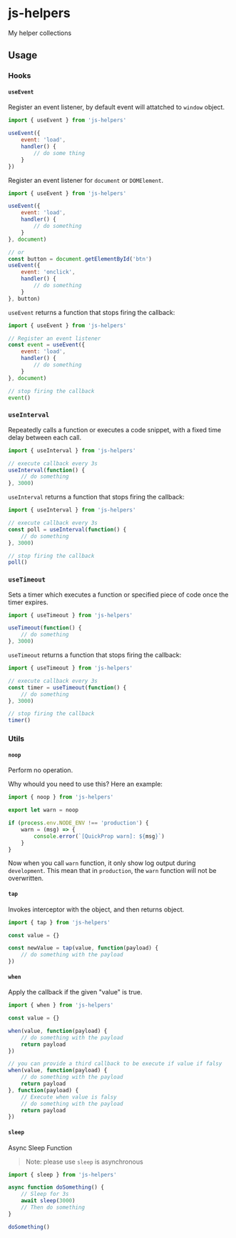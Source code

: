 # js-helpers
My helper collections

## Usage

### Hooks

#### `useEvent`
Register an event listener, by default event will attatched to `window` object.

```js
import { useEvent } from 'js-helpers'

useEvent({
    event: 'load',
    handler() {
        // do some thing
    }
})
```

Register an event listener for `document` or `DOMElement`.

```js
import { useEvent } from 'js-helpers'

useEvent({
    event: 'load',
    handler() {
        // do something
    }
}, document)

// or
const button = document.getElementById('btn')
useEvent({
    event: 'onclick',
    handler() {
        // do something
    }
}, button)
```

`useEvent` returns a function that stops firing the callback:

```js
import { useEvent } from 'js-helpers'

// Register an event listener
const event = useEvent({
    event: 'load',
    handler() {
        // do something
    }
}, document)

// stop firing the callback
event()
```

### `useInterval`
Repeatedly calls a function or executes a code snippet, with a fixed time delay between each call.

```js
import { useInterval } from 'js-helpers'

// execute callback every 3s
useInterval(function() {
    // do something
}, 3000)
```

`useInterval` returns a function that stops firing the callback:

```js
import { useInterval } from 'js-helpers'

// execute callback every 3s
const poll = useInterval(function() {
    // do something
}, 3000)

// stop firing the callback
poll()
```

### `useTimeout`
Sets a timer which executes a function or specified piece of code once the timer expires.

```js
import { useTimeout } from 'js-helpers'

useTimeout(function() {
    // do something
}, 3000)
```

`useTimeout` returns a function that stops firing the callback:

```js
import { useTimeout } from 'js-helpers'

// execute callback every 3s
const timer = useTimeout(function() {
    // do something
}, 3000)

// stop firing the callback
timer()
```

### Utils

#### `noop`

Perform no operation.

Why whould you need to use this? Here an example:

```js
import { noop } from 'js-helpers'

export let warn = noop

if (process.env.NODE_ENV !== 'production') {
    warn = (msg) => {
        console.error(`[QuickProp warn]: ${msg}`)
    }
}
```

Now when you call `warn` function, it only show log output during `development`. This mean that in `production`, the `warn` function will not be overwritten.

#### `tap`

Invokes interceptor with the object, and then returns object.

```js
import { tap } from 'js-helpers'

const value = {}

const newValue = tap(value, function(payload) {
    // do something with the payload
})
```

#### `when`

Apply the callback if the given "value" is true.

```js
import { when } from 'js-helpers'

const value = {}

when(value, function(payload) {
    // do something with the payload
    return payload
})

// you can provide a third callback to be execute if value if falsy
when(value, function(payload) {
    // do something with the payload
    return payload
}, function(payload) {
    // Execute when value is falsy
    // do something with the payload
    return payload
})
```

#### `sleep`

Async Sleep Function

> Note: please use `sleep` is asynchronous

```js
import { sleep } from 'js-helpers'

async function doSomething() {
    // Sleep for 3s
    await sleep(3000)
    // Then do something
}

doSomething()
```
